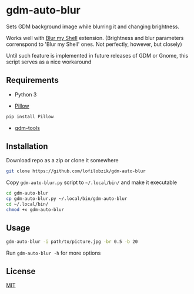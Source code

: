 # gdm-auto-blur

Sets GDM background image while blurring it and changing brightness.

Works well with [Blur my Shell](https://github.com/aunetx/blur-my-shell) extension. (Brightness and blur parameters correnspond to 'Blur my Shell' ones. Not perfectly, however, but closely)

Until such feature is implemented in future releases of GDM or Gnome, this script serves as a nice workaround

## Requirements

- Python 3

- [Pillow](https://pypi.org/project/Pillow/)
```bash
pip install Pillow
```
- [gdm-tools](https://github.com/realmazharhussain/gdm-tools)

## Installation

Download repo as a zip or clone it somewhere

```bash
git clone https://github.com/lofilobzik/gdm-auto-blur
```
Copy `gdm-auto-blur.py` script to `~/.local/bin/` and make it executable

```bash
cd gdm-auto-blur
cp gdm-auto-blur.py ~/.local/bin/gdm-auto-blur
cd ~/.local/bin/
chmod +x gdm-auto-blur
```
## Usage

```bash
gdm-auto-blur -i path/to/picture.jpg -br 0.5 -b 20
```
Run `gdm-auto-blur -h` for more options

## License
[MIT](https://choosealicense.com/licenses/mit/)
